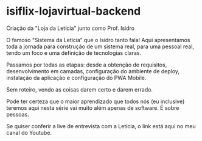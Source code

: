 # isiflix-lojavirtual-backend
Criação da "Loja da Letícia" junto como Prof. Isidro


O famoso “Sistema da Letícia” que o Isidro tanto fala! Aqui apresentamos toda a jornada para construção de um sistema real, para uma pessoal real, tendo um foco e uma definição de tecnologias claras.

Passamos por todas as etapas: desde a obtenção de requisitos, desenvolvimento em camadas, configuração do ambiente de deploy, instalação da aplicação e configuração do PWA Mobile.

Sem roteiro, vendo as coisas darem certo e darem errado. 

Pode ter certeza que o maior aprendizado que todos nós (eu inclusive) teremos aqui nesta série vai muito além apenas de software. É sobre pessoas.

Se quiser conferir a live de entrevista com a Letícia, o link está aqui no meu canal do Youtube.
